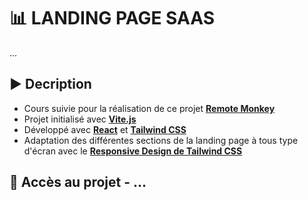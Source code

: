 # 📊 LANDING PAGE SAAS
...

## ▶️ Decription
- Cours suivie pour la réalisation de ce projet **[Remote Monkey](https://youtu.be/1oGo9QYpAMU?si=Pt-CJ1h5Dh3ttGZk)** 
- Projet initialisé avec **[Vite.js](https://vitejs.dev/)**
- Développé avec **[React](https://fr.react.dev/)** et **[Tailwind CSS](https://tailwindcss.com/)**
- Adaptation des différentes sections de la landing page à tous type d'écran avec le **[Responsive Design de Tailwind CSS](https://tailwindcss.com/docs/responsive-design)**

## 🔎 Accès au projet - ...